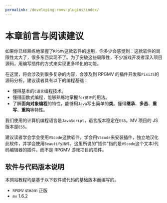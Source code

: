 ```yaml
---
permalink: /developing-rmmv-plugins/index/
---
```


# 本章前言与阅读建议

如果你已经熟练地掌握了`RPGMV`这款软件的运用，你多少会感觉到：这款软件的局限性太大了，很多东西实现不了。为了突破这些局限性，不少游戏开发者深入项目源码，用编写插件的方式来实现更多样化的功能。

在这里，将会涉及到很多复杂的内容，会涉及到 RPGMV 的插件开发和`PixiJS`的源码分析。建议读者具有以下的编程基础：

- 懂得基本的`C语言`编程技术。
- 懂得函数式编程，能够熟练地掌握`for循环`的用法。
- 了解**面向对象编程**的特性，能够用`Java`写出简单的**类**。懂得**继承**、**多态**、**重写**、**重构**等特性。

我们使用的计算机编程语言是`JavaScript`，语言版本稳定在`ES5`。MV 项目的 JS 版本是`ES5`。

建议读者学会学会使用`VScode`这款软件，学会用`VScode`来安装插件，独立地汉化此软件，并学会使用`Beautify插件`。这里所说的"插件"指的是`VScode`这个文本/代码编辑器的插件，而不是 RPGMV 游戏项目的插件。

## 软件与代码版本说明

本网站教程均是基于以下软件或代码的基础版本而编写的。

- `RPGMV` steam 正版
- `mv` 1.6.2
